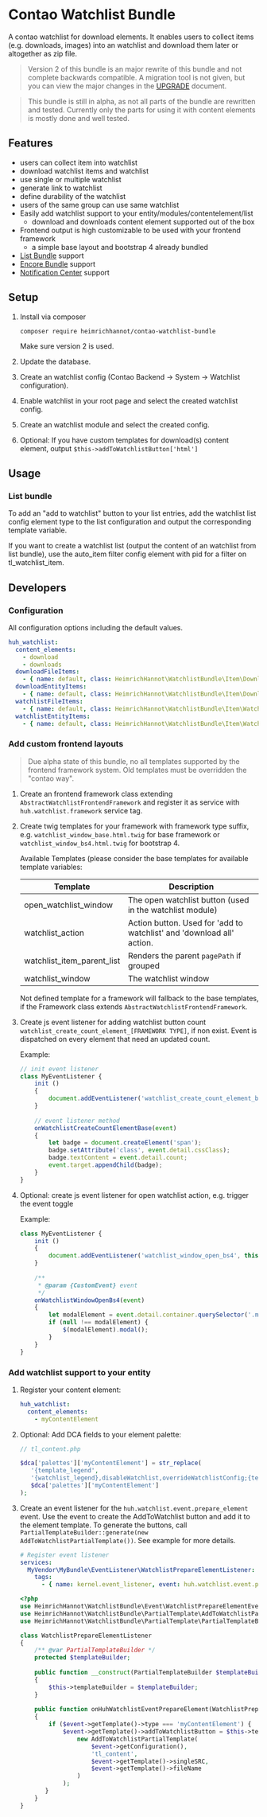 # Contao Watchlist Bundle

A contao watchlist for download elements. It enables users to collect items (e.g. downloads, images) into an watchlist and download them later or altogether as zip file.

> Version 2 of this bundle is an major rewrite of this bundle and not complete backwards compatible. A migration tool is not given, but you can view the major changes in the [UPGRADE](./UPGRADE.md) document.

> This bundle is still in alpha, as not all parts of the bundle are rewritten and tested. Currently only the parts for using it with content elements is mostly done and well tested.

## Features

* users can collect item into watchlist
* download watchlist items and watchlist
* use single or multiple watchlist
* generate link to watchlist
* define durability of the watchlist
* users of the same group can use same watchlist
* Easily add watchlist support to your entity/modules/contentelement/list
    * download and downloads content element supported out of the box
* Frontend output is high customizable to be used with your frontend framework
    * a simple base layout and bootstrap 4 already bundled
* [List Bundle](https://github.com/heimrichhannot/contao-list-bundle) support 
* [Encore Bundle](https://github.com/heimrichhannot/contao-encore-bundle) support
* [Notification Center](https://github.com/terminal42/contao-notification_center) support


## Setup

1. Install via composer
    
    ```
    composer require heimrichhannot/contao-watchlist-bundle
    ```
    Make sure version 2 is used.
    
1. Update the database.

1. Create an watchlist config (Contao Backend -> System -> Watchlist configuration).

1. Enable watchlist in your root page and select the created watchlist config.

1. Create an watchlist module and select the created config.

1. Optional: If you have custom templates for download(s) content element, output `$this->addToWatchlistButton['html']`


## Usage

### List bundle 

To add an "add to watchlist" button to your list entries, add the watchlist list config element type to the list configuration and output the corresponding template variable.

If you want to create a watchlist list (output the content of an watchlist from list bundle), use the auto_item filter config element with pid for a filter on tl_watchlist_item.


## Developers

### Configuration

All configuration options including the default values.

```yaml
huh_watchlist:
  content_elements:
    - download
    - downloads
  downloadFileItems:
    - { name: default, class: HeimrichHannot\WatchlistBundle\Item\DownloadItemFile }
  downloadEntityItems:
    - { name: default, class: HeimrichHannot\WatchlistBundle\Item\DownloadItemEntity }
  watchlistFileItems:
    - { name: default, class: HeimrichHannot\WatchlistBundle\Item\WatchlistItemFile }
  watchlistEntityItems:
    - { name: default, class: HeimrichHannot\WatchlistBundle\Item\WatchlistItemEntity }
```

### Add custom frontend layouts

> Due alpha state of this bundle, no all templates supported by the frontend framework system. Old templates must be overridden the "contao way".

1. Create an frontend framework class extending `AbstractWatchlistFrontendFramework` and register it as service with `huh.watchlist.framework` service tag.

1. Create twig templates for your framework with framework type suffix, e.g. `watchlist_window_base.html.twig` for base framework or `watchlist_window_bs4.html.twig` for bootstrap 4.

    Available Templates (please consider the base templates for available template variables:
    
    Template                   | Description
    -------------------------- | -----------
    open_watchlist_window      | The open watchlist button (used in the watchlist module)
    watchlist_action           | Action button. Used for 'add to watchlist' and 'download all' action.
    watchlist_item_parent_list | Renders the parent `pagePath` if grouped  
    watchlist_window           | The watchlist window 
    
    Not defined template for a framework will fallback to the base templates, if the Framework class extends `AbstractWatchlistFrontendFramework`.
    
1. Create js event listener for adding watchlist button count `watchlist_create_count_element_[FRAMEWORK TYPE]`, if non exist. Event is dispatched on every element that need an updated count.

    Example: 
    
    ```js
    // init event listener
    class MyEventListener {
        init () 
        {
            document.addEventListener('watchlist_create_count_element_base', this.onWatchlistCreateCountElementBase);
        }
        
        // event listener method
        onWatchlistCreateCountElementBase(event)
        {
            let badge = document.createElement('span');
            badge.setAttribute('class', event.detail.cssClass);
            badge.textContent = event.detail.count;
            event.target.appendChild(badge);
        }
    }
    ```

1. Optional: create js event listener for open watchlist action, e.g. trigger the event toggle

    Example:

    ```js
    class MyEventListener {
        init () 
        {
            document.addEventListener('watchlist_window_open_bs4', this.onWatchlistWindowOpenBs4);
        }
        
        /**
         * @param {CustomEvent} event
         */
        onWatchlistWindowOpenBs4(event)
        {
            let modalElement = event.detail.container.querySelector('.modal');
            if (null !== modalElement) {
                $(modalElement).modal();
            }
        }
    }
    ```

### Add watchlist support to your entity

1. Register your content element:

    ```yaml
    huh_watchlist:
      content_elements:
        - myContentElement
    ```
    
2. Optional: Add DCA fields to your element palette:

    ```php
    // tl_content.php
 
    $dca['palettes']['myContentElement'] = str_replace(
       '{template_legend',
       '{watchlist_legend},disableWatchlist,overrideWatchlistConfig;{template_legend', 
       $dca['palettes']['myContentElement']
    );
    ```
    
3. Create an event listener for the `huh.watchlist.event.prepare_element` event. Use the event to create the AddToWatchlist button and add it to the element template. To generate the buttons, call `PartialTemplateBuilder::generate(new AddToWatchlistPartialTemplate())`. See example for more details.

    ```yaml
    # Register event listener
    services:
      MyVendor\MyBundle\EventListener\WatchlistPrepareElementListener:
        tags:
          - { name: kernel.event_listener, event: huh.watchlist.event.prepare_element }
    ```
    
    ```php
    <?php
    use HeimrichHannot\WatchlistBundle\Event\WatchlistPrepareElementEvent;
    use HeimrichHannot\WatchlistBundle\PartialTemplate\AddToWatchlistPartialTemplate;
    use HeimrichHannot\WatchlistBundle\PartialTemplate\PartialTemplateBuilder;
    
    class WatchlistPrepareElementListener
    {
        /** @var PartialTemplateBuilder */
        protected $templateBuilder;
        
        public function __construct(PartialTemplateBuilder $templateBuilder) 
        {
            $this->templateBuilder = $templateBuilder;
        }
        
        public function onHuhWatchlistEventPrepareElement(WatchlistPrepareElementEvent $event)
        {
            if ($event->getTemplate()->type === 'myContentElement') {
                $event->getTemplate()->addToWatchlistButton = $this->templateBuilder->generate(
                    new AddToWatchlistPartialTemplate(
                        $event->getConfiguration(),
                        'tl_content',
                        $event->getTemplate()->singleSRC,
                        $event->getTemplate()->fileName
                    )
                );
           }
        }
    }
    ```